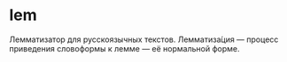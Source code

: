 # lem
Лемматизатор для русскоязычных текстов. Лемматиза́ция — процесс приведения словоформы к лемме — её нормальной форме.
